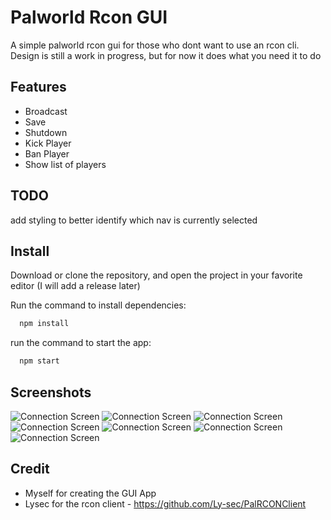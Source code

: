 
# Palworld Rcon GUI

A simple palworld rcon gui for those who dont want to use an rcon cli. Design is still a work in progress, but for now it does what you need it to do





## Features

- Broadcast
- Save
- Shutdown
- Kick Player
- Ban Player 
- Show list of players


## TODO

add styling to better identify which nav is currently selected


## Install
Download or clone the repository, and open the project in your favorite editor 
(I will add a release later)

Run the command to install dependencies:

```bash
  npm install  
```

run the command to start the app:

```bash
  npm start  
```


## Screenshots

![Connection Screen](https://i.imgur.com/hO6I2Le.png "Connection Screen")
![Connection Screen](https://i.imgur.com/HK6ERXV.png "Connection Screen")
![Connection Screen](https://i.imgur.com/4xcUmxv.png "Connection Screen")
![Connection Screen](https://i.imgur.com/DrXAAgY.png "Connection Screen")
![Connection Screen](https://i.imgur.com/j8HGcq2.png "Connection Screen")
![Connection Screen](https://i.imgur.com/94Z7cmb.png "Connection Screen")
![Connection Screen](https://i.imgur.com/7kteVxd.png "Connection Screen")



## Credit
 - Myself for creating the GUI App
 - Lysec for the rcon client - https://github.com/Ly-sec/PalRCONClient
